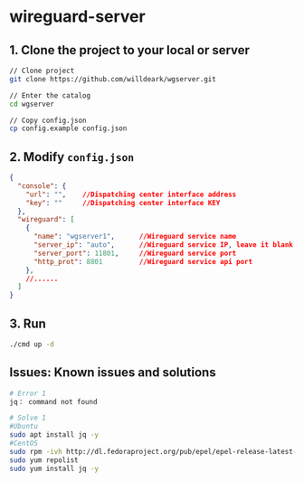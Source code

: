 # wireguard-server

## 1. Clone the project to your local or server

```bash
// Clone project
git clone https://github.com/willdeark/wgserver.git

// Enter the catalog
cd wgserver

// Copy config.json
cp config.example config.json
```

## 2. Modify `config.json`

```json
{
  "console": {
    "url": "",    //Dispatching center interface address
    "key": ""     //Dispatching center interface KEY
  },
  "wireguard": [
    {
      "name": "wgserver1",      //Wireguard service name
      "server_ip": "auto",      //Wireguard service IP, leave it blank or fill in `auto` to get it automatically
      "server_port": 11801,     //Wireguard service port
      "http_prot": 8801         //Wireguard service api port
    },
    //......
  ]
}
```

## 3. Run

```bash
./cmd up -d
```


## Issues: Known issues and solutions

```bash
# Error 1
jq： command not found

# Solve 1
#Ubuntu
sudo apt install jq -y  
#CentOS
sudo rpm -ivh http://dl.fedoraproject.org/pub/epel/epel-release-latest-7.noarch.rpm
sudo yum repolist
sudo yum install jq -y 

```